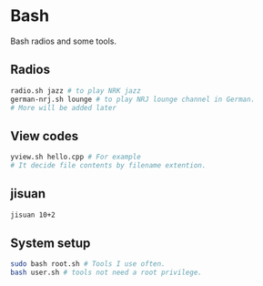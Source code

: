 # Bash
Bash radios and some tools.

## Radios
```bash
radio.sh jazz # to play NRK jazz
german-nrj.sh lounge # to play NRJ lounge channel in German.
# More will be added later
```
## View codes
```bash
yview.sh hello.cpp # For example
# It decide file contents by filename extention.
```

## jisuan
```bash
jisuan 10+2
```

## System setup
```bash
sudo bash root.sh # Tools I use often.
bash user.sh # tools not need a root privilege.
```
